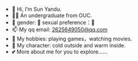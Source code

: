 - 👋 Hi, I’m Sun Yandu.
- 👨‍💻 An undergraduate from OUC.
- 🥰 gender: 👦 sexual preference：👧
- 📫 My qq email: 2625649050@qq.com
- 🥵 My hobbies: playing games，watching movies.
- 🥺 My character: cold outside and warm inside.
- 💕 More about me for you to explore……

<!---
Guyuanya/Guyuanya is a ✨ special ✨ repository because its `README.md` (this file) appears on your GitHub profile.
You can click the Preview link to take a look at your changes.
--->
